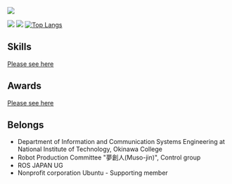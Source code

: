 ![](https://komarev.com/ghpvc/?username=wassy310)

![](http://github-profile-summary-cards.vercel.app/api/cards/profile-details?username=wassy310&theme=dracula)
![](http://github-profile-summary-cards.vercel.app/api/cards/stats?username=wassy310&theme=dracula)
[![Top Langs](https://github-readme-stats.vercel.app/api/top-langs/?username=wassy310&layout=compact&hide=jupyter%20notebook,CMake,GLSL,HLSL,AngelScript&theme=dracula&langs_count=8)](https://github.com/anuraghazra/github-readme-stats)

## Skills
[Please see here](https://github.com/wassy310/wassy310/blob/main/SKILL.md)

## Awards
[Please see here](https://github.com/wassy310/wassy310/blob/main/AWARDS.md)

## Belongs
- Department of Information and Communication Systems Engineering at National Institute of Technology, Okinawa College
- Robot Production Committee "夢創人(Muso-jin)", Control group
- ROS JAPAN UG
- Nonprofit corporation Ubuntu - Supporting member
